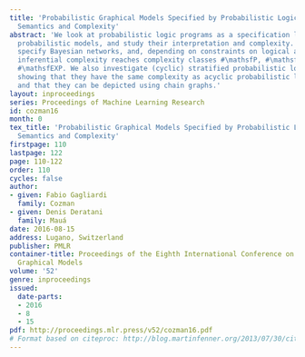 ```yaml
---
title: 'Probabilistic Graphical Models Specified by Probabilistic Logic Programs:
  Semantics and Complexity'
abstract: 'We look at probabilistic logic programs as a specification language for
  probabilistic models, and study their interpretation and complexity. Acyclic programs
  specify Bayesian networks, and, depending on constraints on logical atoms, their
  inferential complexity reaches complexity classes #\mathsfP, #\mathsfNP, and even
  #\mathsfEXP. We also investigate (cyclic) stratified probabilistic logic programs,
  showing that they have the same complexity as acyclic probabilistic logic programs,
  and that they can be depicted using chain graphs.'
layout: inproceedings
series: Proceedings of Machine Learning Research
id: cozman16
month: 0
tex_title: 'Probabilistic Graphical Models Specified by Probabilistic Logic Programs:
  Semantics and Complexity'
firstpage: 110
lastpage: 122
page: 110-122
order: 110
cycles: false
author:
- given: Fabio Gagliardi
  family: Cozman
- given: Denis Deratani
  family: Mauá
date: 2016-08-15
address: Lugano, Switzerland
publisher: PMLR
container-title: Proceedings of the Eighth International Conference on Probabilistic
  Graphical Models
volume: '52'
genre: inproceedings
issued:
  date-parts:
  - 2016
  - 8
  - 15
pdf: http://proceedings.mlr.press/v52/cozman16.pdf
# Format based on citeproc: http://blog.martinfenner.org/2013/07/30/citeproc-yaml-for-bibliographies/
---
```

